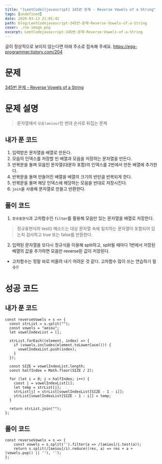 ```yaml
---
title: "[LeetCode][javascript] 345번 문제 - Reverse Vowels of a String"
tags: [undefined]
date: 2020-03-13 21:01:42
path: blog/LeetCodejavascript-345번-문제-Reverse-Vowels-of-a-String
cover: ./no-image.png
excerpt: LeetCodejavascript-345번-문제-Reverse-Vowels-of-a-String
---
```

글이 정상적으로 보이지 않는다면 아래 주소로 접속해 주세요.
https://egg-programmer.tistory.com/204
# 문제

[345번 문제 - Reverse Vowels of a String](https://leetcode.com/problems/reverse-vowels-of-a-string/)

# 문제 설명

>  
> 문자열에서 `` 모음(aeiou) ``만 반대 순서로 뒤집는 문제
> 

## 내가 푼 코드

1.   입력받은 문자열을 배열로 만든다.
2.   모음의 인덱스를 저장할 빈 배열과 모음을 저장하는 문자열을 만든다. 
3.   반복문을 돌며 모음인 문자열(대문자 포함)의 인덱스를 2번에서 만든 배열에 추가한다. 
4.   반복문을 돌며 만들어진 배열을 배열의 크기의 반만큼 반복되게 한다. 
5.   반복문을 돌며 해당 인덱스에 해당하는 모음을 반대로 저장시킨다. 
6.   `` join ``을 사용해 문자열로 만들고 반환한다.

## 풀이 코드

1.   `` 정규표현식 ``과 고차함수인 `` filter ``를 활용해 모음만 있는 문자열을 배열로 저장한다. 

>  
> 정규표현식의 test() 메소드는 대상 문자열 속에 일치하는 문자열이 포함되어 있는지 검사하고 true 또는 false를 반환한다. 
> 

<ol start="2">
<li>입력된 문자열을 또다시 정규식을 이용해 split하고, split될 때마다 1번에서 저장된 배열의 값을 추가하면 모음만 reverse된 값이 저장된다. </li>
</ol>

*   고차함수는 정말 바로 떠올려 내기 어려운 것 같다. 고차함수 많이 쓰는 연습하기 필수!!

# 성공 코드

## 내가 푼 코드

<pre><code class="language-js">const reverseVowels = s =&gt; {
  const strList = s.split("");
  const vowels = "aeiou";
  let vowelIndexList = [];

  strList.forEach((element, index) =&gt; {
    if (vowels.includes(element.toLowerCase())) {
      vowelIndexList.push(index);
    }
  });

  const SIZE = vowelIndexList.length;
  const halfIndex = Math.floor(SIZE / 2);

  for (let i = 0; i &lt; halfIndex; i++) {
    const j = vowelIndexList[i];
    let temp = strList[j];
    strList[j] = strList[vowelIndexList[SIZE - 1 - i]];
    strList[vowelIndexList[SIZE - 1 - i]] = temp;
  }

  return strList.join("");
};</code></pre>

## 풀이 코드

<pre><code class="language-js">const reverseVowels = s =&gt; {
    const vowels = s.split('').filter(a =&gt; /[aeiou]/i.test(a));
    return s.split(/[aeiou]/i).reduce((res, a) =&gt; res + a + (vowels.pop() || ''), '');
};</code></pre>